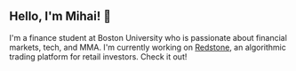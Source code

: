 ## Hello, I'm Mihai! 👋

I'm a finance student at Boston University who is passionate about financial markets, tech, and MMA. I'm currently working on [Redstone](https://www.redstone.markets/), an algorithmic trading platform for retail investors. Check it out!


